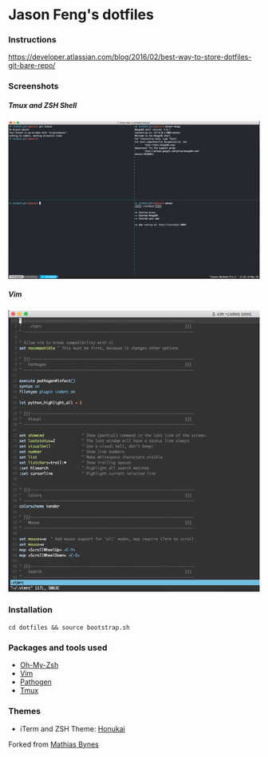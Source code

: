 # Jason Feng's dotfiles

### Instructions

https://developer.atlassian.com/blog/2016/02/best-way-to-store-dotfiles-git-bare-repo/

### Screenshots

##### Tmux and ZSH Shell

![img](screenshots/tmux.png)

##### Vim

![img](screenshots/vim.png)


### Installation

`cd dotfiles && source bootstrap.sh`

### Packages and tools used

* [Oh-My-Zsh](https://github.com/robbyrussell/oh-my-zsh)
* [Vim](vim.org)
* [Pathogen](https://github.com/tpope/vim-pathogen)
* [Tmux](https://tmux.github.io/)

### Themes

* iTerm and ZSH Theme: [Honukai](https://github.com/oskarkrawczyk/honukai-iterm-zsh)

Forked from [Mathias Bynes](https://github.com/mathiasbynens/dotfiles)

